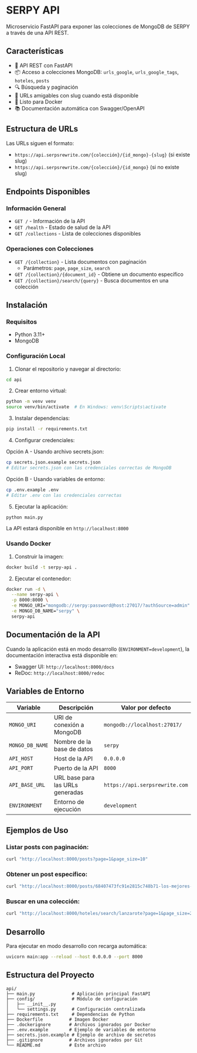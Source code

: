 # SERPY API

Microservicio FastAPI para exponer las colecciones de MongoDB de SERPY a través de una API REST.

## Características

- 🚀 API REST con FastAPI
- 📦 Acceso a colecciones MongoDB: `urls_google`, `urls_google_tags`, `hoteles`, `posts`
- 🔍 Búsqueda y paginación
- 📝 URLs amigables con slug cuando está disponible
- 🐳 Listo para Docker
- 📚 Documentación automática con Swagger/OpenAPI

## Estructura de URLs

Las URLs siguen el formato:
- `https://api.serpsrewrite.com/{colección}/{id_mongo}-{slug}` (si existe slug)
- `https://api.serpsrewrite.com/{colección}/{id_mongo}` (si no existe slug)

## Endpoints Disponibles

### Información General
- `GET /` - Información de la API
- `GET /health` - Estado de salud de la API
- `GET /collections` - Lista de colecciones disponibles

### Operaciones con Colecciones
- `GET /{collection}` - Lista documentos con paginación
  - Parámetros: `page`, `page_size`, `search`
- `GET /{collection}/{document_id}` - Obtiene un documento específico
- `GET /{collection}/search/{query}` - Busca documentos en una colección

## Instalación

### Requisitos
- Python 3.11+
- MongoDB

### Configuración Local

1. Clonar el repositorio y navegar al directorio:
```bash
cd api
```

2. Crear entorno virtual:
```bash
python -m venv venv
source venv/bin/activate  # En Windows: venv\Scripts\activate
```

3. Instalar dependencias:
```bash
pip install -r requirements.txt
```

4. Configurar credenciales:

Opción A - Usando archivo secrets.json:
```bash
cp secrets.json.example secrets.json
# Editar secrets.json con las credenciales correctas de MongoDB
```

Opción B - Usando variables de entorno:
```bash
cp .env.example .env
# Editar .env con las credenciales correctas
```

5. Ejecutar la aplicación:
```bash
python main.py
```

La API estará disponible en `http://localhost:8000`

### Usando Docker

1. Construir la imagen:
```bash
docker build -t serpy-api .
```

2. Ejecutar el contenedor:
```bash
docker run -d \
  --name serpy-api \
  -p 8000:8000 \
  -e MONGO_URI="mongodb://serpy:password@host:27017/?authSource=admin" \
  -e MONGO_DB_NAME="serpy" \
  serpy-api
```

## Documentación de la API

Cuando la aplicación está en modo desarrollo (`ENVIRONMENT=development`), la documentación interactiva está disponible en:
- Swagger UI: `http://localhost:8000/docs`
- ReDoc: `http://localhost:8000/redoc`

## Variables de Entorno

| Variable | Descripción | Valor por defecto |
|----------|-------------|-------------------|
| `MONGO_URI` | URI de conexión a MongoDB | `mongodb://localhost:27017/` |
| `MONGO_DB_NAME` | Nombre de la base de datos | `serpy` |
| `API_HOST` | Host de la API | `0.0.0.0` |
| `API_PORT` | Puerto de la API | `8000` |
| `API_BASE_URL` | URL base para las URLs generadas | `https://api.serpsrewrite.com` |
| `ENVIRONMENT` | Entorno de ejecución | `development` |

## Ejemplos de Uso

### Listar posts con paginación:
```bash
curl "http://localhost:8000/posts?page=1&page_size=10"
```

### Obtener un post específico:
```bash
curl "http://localhost:8000/posts/68407473fc91e2815c748b71-los-mejores-hoteles-lanzarote-guia-completa-2024"
```

### Buscar en una colección:
```bash
curl "http://localhost:8000/hoteles/search/lanzarote?page=1&page_size=20"
```

## Desarrollo

Para ejecutar en modo desarrollo con recarga automática:
```bash
uvicorn main:app --reload --host 0.0.0.0 --port 8000
```

## Estructura del Proyecto

```
api/
├── main.py              # Aplicación principal FastAPI
├── config/              # Módulo de configuración
│   ├── __init__.py
│   └── settings.py      # Configuración centralizada
├── requirements.txt     # Dependencias de Python
├── Dockerfile          # Imagen Docker
├── .dockerignore       # Archivos ignorados por Docker
├── .env.example        # Ejemplo de variables de entorno
├── secrets.json.example # Ejemplo de archivo de secretos
├── .gitignore          # Archivos ignorados por Git
└── README.md           # Este archivo
